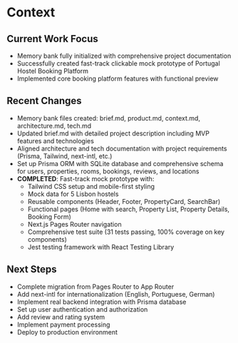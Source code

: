 # Context

## Current Work Focus
- Memory bank fully initialized with comprehensive project documentation
- Successfully created fast-track clickable mock prototype of Portugal Hostel Booking Platform
- Implemented core booking platform features with functional preview

## Recent Changes
- Memory bank files created: brief.md, product.md, context.md, architecture.md, tech.md
- Updated brief.md with detailed project description including MVP features and technologies
- Aligned architecture and tech documentation with project requirements (Prisma, Tailwind, next-intl, etc.)
- Set up Prisma ORM with SQLite database and comprehensive schema for users, properties, rooms, bookings, reviews, and locations
- **COMPLETED**: Fast-track mock prototype with:
  - Tailwind CSS setup and mobile-first styling
  - Mock data for 5 Lisbon hostels
  - Reusable components (Header, Footer, PropertyCard, SearchBar)
  - Functional pages (Home with search, Property List, Property Details, Booking Form)
  - Next.js Pages Router navigation
  - Comprehensive test suite (31 tests passing, 100% coverage on key components)
  - Jest testing framework with React Testing Library

## Next Steps
- Complete migration from Pages Router to App Router
- Add next-intl for internationalization (English, Portuguese, German)
- Implement real backend integration with Prisma database
- Set up user authentication and authorization
- Add review and rating system
- Implement payment processing
- Deploy to production environment